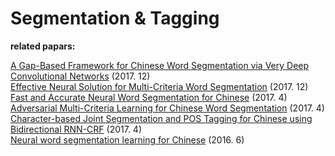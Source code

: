 # Segmentation & Tagging

**related papars:**

[A Gap-Based Framework for Chinese Word Segmentation via Very Deep Convolutional Networks](https://arxiv.org/pdf/1712.09509.pdf) (2017. 12)  
[Effective Neural Solution for Multi-Criteria Word Segmentation](https://arxiv.org/pdf/1712.02856.pdf) (2017. 12)  
[Fast and Accurate Neural Word Segmentation for Chinese](https://arxiv.org/pdf/1704.07047.pdf) (2017. 4)  
[Adversarial Multi-Criteria Learning for Chinese Word Segmentation](https://arxiv.org/pdf/1704.07556.pdf) (2017. 4)  
[Character-based Joint Segmentation and POS Tagging for Chinese using Bidirectional RNN-CRF](https://arxiv.org/pdf/1704.01314.pdf) (2017. 4)  
[Neural word segmentation learning for Chinese](https://arxiv.org/pdf/1606.04300.pdf) (2016. 6)  





